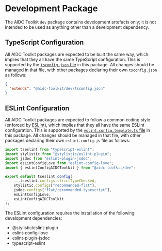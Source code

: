 # Development Package

The AIDC Toolkit `dev` package contains development artefacts only; it is not intended to be used as anything other than
a development dependency.

## TypeScript Configuration

All AIDC Toolkit packages are expected to be built the same way, which implies that they all have the same TypeScript
configuration. This is supported by the [`tsconfig.json` file](tsconfig.json) in this package. All changes should be managed
in that file, with other packages declaring their own `tsconfig.json` as follows:

```json
{
  "extends": "@aidc-toolkit/dev/tsconfig.json"
}
```

## ESLint Configuration

All AIDC Toolkit packages are expected to follow a common coding style (enforced by [ESLint](https://eslint.org/)),
which implies that they all have the same ESLint configuration. This is supported by the [`eslint.config.template.ts`
file](src/eslint.config.template.ts) in this package. All changes should be managed in that file, with other packages
declaring their own `eslint.config.js` file as follows:

```javascript
import tseslint from "typescript-eslint";
import stylistic from "@stylistic/eslint-plugin";
import jsdoc from "eslint-plugin-jsdoc";
import esLintConfigLove from "eslint-config-love";
import { esLintConfigAIDCToolkit } from "@aidc-toolkit/dev";

export default tseslint.config(
    ...tseslint.configs.strictTypeChecked,
    stylistic.configs["recommended-flat"],
    jsdoc.configs["flat/recommended-typescript"],
    esLintConfigLove,
    esLintConfigAIDCToolkit
);
```

The ESLint configuration requires the installation of the following development dependencies:

- @stylistic/eslint-plugin
- eslint-config-love
- eslint-plugin-jsdoc
- typescript-eslint
